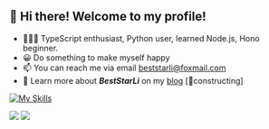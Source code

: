 ## 👋 Hi there! Welcome to my profile!

- 🧑🏻‍💻 TypeScript enthusiast, Python user, learned Node.js, Hono beginner.
- 😀 Do something to make myself happy
- 📫 You can reach me via email [beststarli@foxmail.com](mailto:beststarli@foxmail.com) 
- 🌟 Learn more about ***BestStarLi*** on my [blog](https://beststar-blog.vercel.app/) [🚧constructing]

[![My Skills](https://skillicons.dev/icons?i=html,js,ts,css,nodejs,vue,pinia,react,nextjs,tailwind,electron,vite,mongodb,postgres,docker,python,fastapi,git,notion,npm,postman,anaconda,vercel,vscode&theme=light&perline=12)](https://skillicons.dev)


![](https://raw.githubusercontent.com/beststarli/github-stats/master/generated/overview.svg)
![](https://raw.githubusercontent.com/beststarli/github-stats/master/generated/languages.svg)
